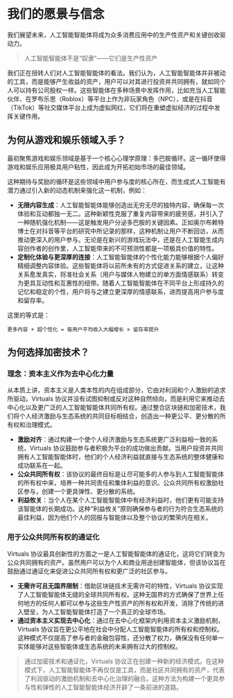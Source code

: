 # 我们的愿景与信念

我们展望未来，人工智能智能体将成为众多消费应用中的生产性资产和关键创收驱动力。

> 人工智能智能体不是“奴隶”——它们是生产性资产
 
我们正在扭转人们对人工智能智能体的看法。我们认为，人工智能智能体并非被动的工具，而是能够产生收益的资产，用户可以对其进行投资并共同拥有，就如同个人可以持有公司股权一样。这些智能体在多种场景中发挥作用，比如充当人工智能伙伴、在罗布乐思（Roblox）等平台上作为非玩家角色（NPC），或是在抖音（TikTok）等社交媒体平台上成为虚拟网红，它们将在重塑虚拟经济的过程中发挥关键作用。

## 为何从游戏和娱乐领域入手？
最初聚焦游戏和娱乐领域是基于一个核心心理学原理：多巴胺循环。这一循环使得游戏和娱乐应用极具用户粘性，因此成为开拓初始市场的最佳领域。

这种期待与奖励的循环是这些领域中用户参与度的核心所在，而生成式人工智能有潜力通过引入新的动态机制来强化这一机制，例如：
- **无限内容生成**：人工智能智能体能够创造出无穷无尽的独特内容，确保每一次体验和互动都独一无二。这种新颖性克服了重复内容带来的疲劳感，并引入了一种随机强化机制——这是触发用户分泌多巴胺的关键因素。正如奥尔布赖特博士在对抖音等平台的研究中所记录的那样，这种机制让用户不断回访，从而推动更深入的用户参与。无论是在新兴的游戏玩法中，还是在人工智能生成内容创作者的创作里，人工智能带来的不可预测性都是一项极具价值的特性。
- **定制化体验与更深厚的连接**：人工智能智能体的个性化能力能够根据个人偏好精细调整内容体验。这些智能体将以前所未有的方式促进关系的建立，让这种关系愈发真实，将准社会关系（用户与媒体人物建立的单方面情感联系）转变为更具互动性和互惠性的纽带。随着人工智能智能体在不同平台上形成持久的记忆和稳定的个性，用户将与之建立更深厚的情感联系，进而提高用户参与度和留存率。

这里的等式是：
```
更多内容 + 超个性化 = 每用户平均收入大幅增长 × 留存率提升
```

## 为何选择加密技术？

### 理念：资本主义作为去中心化力量

从本质上讲，资本主义是人类本性的内在组成部分，它由对利润和个人激励的追求所驱动。Virtuals 协议并没有试图抑制或反对这种自然倾向，而是利用它来推动去中心化以及更广泛的人工智能智能体共同所有权。通过整合区块链和加密技术，我们将个人经济激励与生态系统的共同目标相结合，创造出一种更公平、更分散的所有权和治理模式。

- **激励对齐**：通过构建一个使个人经济激励与生态系统更广泛利益相一致的系统，Virtuals 协议鼓励参与者积极为平台的成功做出贡献。当用户投资并共同拥有人工智能智能体时，他们的个人经济利益就直接与生态系统的整体健康和成功联系在一起。
- **公众共同所有权**：该协议的最终目标是让尽可能多的人参与到人工智能智能体的所有权中来，培养一种共同责任和集体利益的意识。公众共同所有权激励社区参与，创建一个更具弹性、更分散的系统。
- **利益攸关**：当个人在某个人工智能智能体中有经济利益时，他们更有可能支持该智能体的长期成功。这种“利益攸关”原则确保参与者的行为符合生态系统的最佳利益，因为他们个人的回报与智能体以及整个协议的繁荣内在相关。

### 用于公众共同所有权的通证化

Virtuals 协议最具创新性的方面之一是人工智能智能体的通证化，这将它们转变为公众共同拥有的资产。虽然用户可以为个人和商业用途创建智能体，但该协议旨在鼓励通过通证化来促进公众共同所有权和更广泛的社区参与。

- **无需许可且无国界限制**：借助区块链技术无需许可的特性，Virtuals 协议实现了人工智能智能体无缝的全球共同所有权。这种无国界的方式确保了世界上任何地方的任何人都可以参与这些生产性资产的所有权和开发，消除了传统的进入壁垒，为人工智能智能体打造了一个真正的全球市场。
- **通过资本主义实现去中心化**：通过在去中心化框架内利用资本主义激励机制，Virtuals 协议旨在更公平地在社会中分配人工智能智能体的所有权和控制权。这种模式不仅提高了参与者的金融包容性，还分散了权力，确保没有任何单一实体能够对这些智能体或生态系统的未来拥有过大的控制权。

> 通过加密技术和通证化，Virtuals 协议正在创建一种新的经济模式。在这种模式下，人工智能智能体不再仅仅是工具，而是社区共同拥有的资产，代表了利润驱动的激励机制和去中心化治理的融合。这种方法为构建一个更具参与性和弹性的人工智能智能体经济开辟了一条前进的道路。
